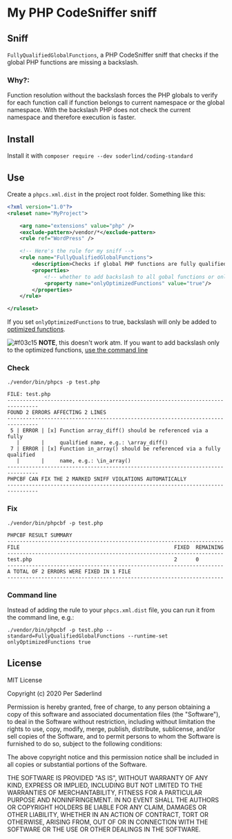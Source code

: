 # My PHP CodeSniffer sniff


## Sniff

`FullyQualifiedGlobalFunctions`, a PHP CodeSniffer sniff that checks if the global PHP functions are missing a backslash.

### Why?:

Function resolution without the backslash forces the PHP globals to verify for each function call if function belongs to current namespace or the global namespace. With the backslash PHP does not check the current namespace and therefore execution is faster.

## Install

Install it with `composer require --dev soderlind/coding-standard`

## Use

Create a `phpcs.xml.dist` in the project root folder. Something like this:

```xml
<?xml version="1.0"?>
<ruleset name="MyProject">

	<arg name="extensions" value="php" />
	<exclude-pattern>/vendor/*</exclude-pattern>
	<rule ref="WordPress" />

	<!-- Here's the rule for my sniff -->
	<rule name="FullyQualifiedGlobalFunctions">
		<description>Checks if global PHP functions are fully qualified.</description>
		<properties>
			<!-- whether to add backslash to all gobal functions or only optimized global funtions -->
			<property name="onlyOptimizedFunctions" value="true"/>
		</properties>
	</rule>

</ruleset>
```

If you set `onlyOptimizedFunctions` to true, backslash will only be added to [optimized functions](https://github.com/soderlind/coding-standard/blob/master/FullyQualifiedGlobalFunctions/Sniffs/FullyQualifiedGlobalFunctionsSniff.php#L21-L61).

![#f03c15](https://placehold.it/15/f03c15/000000?text=+) **NOTE**, this doesn't work atm. If you want to add backslash only to the optimized functions, [use the command line](#command-line)

### Check
`./vendor/bin/phpcs -p test.php`

```
FILE: test.php
--------------------------------------------------------------------------------
FOUND 2 ERRORS AFFECTING 2 LINES
--------------------------------------------------------------------------------
 5 | ERROR | [x] Function array_diff() should be referenced via a fully
   |       |     qualified name, e.g.: \array_diff()
 7 | ERROR | [x] Function in_array() should be referenced via a fully qualified
   |       |     name, e.g.: \in_array()
--------------------------------------------------------------------------------
PHPCBF CAN FIX THE 2 MARKED SNIFF VIOLATIONS AUTOMATICALLY
--------------------------------------------------------------------------------
```

### Fix

`./vendor/bin/phpcbf -p test.php`

```
PHPCBF RESULT SUMMARY
----------------------------------------------------------------------
FILE                                                  FIXED  REMAINING
----------------------------------------------------------------------
test.php                                              2      0
----------------------------------------------------------------------
A TOTAL OF 2 ERRORS WERE FIXED IN 1 FILE
----------------------------------------------------------------------
```

### Command line

Instead of adding the rule to your `phpcs.xml.dist` file, you can run it from the command line, e.g.:

`./vendor/bin/phpcbf -p test.php --standard=FullyQualifiedGlobalFunctions --runtime-set onlyOptimizedFunctions true`

## License

MIT License

Copyright (c) 2020 Per Søderlind

Permission is hereby granted, free of charge, to any person obtaining a copy
of this software and associated documentation files (the "Software"), to deal
in the Software without restriction, including without limitation the rights
to use, copy, modify, merge, publish, distribute, sublicense, and/or sell
copies of the Software, and to permit persons to whom the Software is
furnished to do so, subject to the following conditions:

The above copyright notice and this permission notice shall be included in all
copies or substantial portions of the Software.

THE SOFTWARE IS PROVIDED "AS IS", WITHOUT WARRANTY OF ANY KIND, EXPRESS OR
IMPLIED, INCLUDING BUT NOT LIMITED TO THE WARRANTIES OF MERCHANTABILITY,
FITNESS FOR A PARTICULAR PURPOSE AND NONINFRINGEMENT. IN NO EVENT SHALL THE
AUTHORS OR COPYRIGHT HOLDERS BE LIABLE FOR ANY CLAIM, DAMAGES OR OTHER
LIABILITY, WHETHER IN AN ACTION OF CONTRACT, TORT OR OTHERWISE, ARISING FROM,
OUT OF OR IN CONNECTION WITH THE SOFTWARE OR THE USE OR OTHER DEALINGS IN THE
SOFTWARE.

